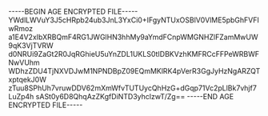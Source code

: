 -----BEGIN AGE ENCRYPTED FILE-----
YWdlLWVuY3J5cHRpb24ub3JnL3YxCi0+IFgyNTUxOSBlV0VlME5pbGhFVFIwRmoz
a1E4V2xIbXRBQmF4RG1JWGlHN3hhMy9aYmdFCnpWMGNHZlFZamMwUW9qK3VjTVRW
d0NRUi9ZaGt2R0JqRGhieU5uYnZDL1UKLS0tIDBKVzhKMFRCcFFPeWRBWFNwVUhm
WDhzZDU4TjNXVDJwM1NPNDBpZ09EQmMKlRK4pVerR3GgJyHzNgARZQTxptqekJ0W
zTuu8SPhUh7vruwDDV62mXmWfvTUTUycQhHzG+dGqp71Vc2pLlBk7vhjf7LuZp4h
sASt0y6D8QhqAzZKgfDiNTD3yhclzwT/Zg==
-----END AGE ENCRYPTED FILE-----

